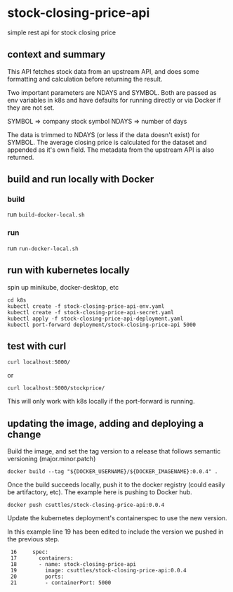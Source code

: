 # stock-closing-price-api

simple rest api for stock closing price

## context and summary

This API fetches stock data from an upstream API, and does some formatting and calculation before returning the result.

Two important parameters are NDAYS and SYMBOL. Both are passed as env variables in k8s and have defaults for running directly or via Docker if they are not set.

SYMBOL => company stock symbol
NDAYS => number of days

The data is trimmed to NDAYS (or less if the data doesn't exist) for SYMBOL. The average closing price is calculated for the dataset and appended as it's own field.
The metadata from the upstream API is also returned.

## build and run locally with Docker

### build

run `build-docker-local.sh`

### run

run `run-docker-local.sh`

## run with kubernetes locally

spin up minikube, docker-desktop, etc

```
cd k8s
kubectl create -f stock-closing-price-api-env.yaml
kubectl create -f stock-closing-price-api-secret.yaml
kubectl apply -f stock-closing-price-api-deployment.yaml
kubectl port-forward deployment/stock-closing-price-api 5000
```
## test with curl

```
curl localhost:5000/
```

or

```
curl localhost:5000/stockprice/
```

This will only work with k8s locally if the port-forward is running.

## updating the image, adding and deploying a change

Build the image, and set the tag version to a release that follows semantic versioning (major.minor.patch)
```
docker build --tag "${DOCKER_USERNAME}/${DOCKER_IMAGENAME}:0.0.4" .
```

Once the build succeeds locally, push it to the docker registry (could easily be artifactory, etc).
The example here is pushing to Docker hub.
```
docker push csuttles/stock-closing-price-api:0.0.4
```

Update the kubernetes deployment's containerspec to use the new version.

In this example line 19 has been edited to include the version we pushed in the previous step.
```
 16     spec:
 17       containers:
 18       - name: stock-closing-price-api
 19         image: csuttles/stock-closing-price-api:0.0.4
 20         ports:
 21         - containerPort: 5000
```


